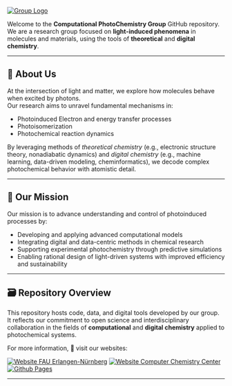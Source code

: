 [![Group Logo](https://compphotochem.github.io/img/compphotochem_logo.png)](https://compphotochem.github.io/)

Welcome to the **Computational PhotoChemistry Group** GitHub repository.  
We are a research group focused on **light-induced phenomena** in molecules and materials, using the tools of **theoretical** and **digital chemistry**.

---

## 🌟 About Us

At the intersection of light and matter, we explore how molecules behave when excited by photons.  
Our research aims to unravel fundamental mechanisms in:

- Photoinduced Electron and energy transfer processes
- Photoisomerization  
- Photochemical reaction dynamics

By leveraging methods of *theoretical chemistry* (e.g., electronic structure theory, nonadiabatic dynamics) and *digital chemistry* (e.g., machine learning, data-driven modeling, cheminformatics), 
we decode complex photochemical behavior with atomistic detail.

---

## 🎯 Our Mission

Our mission is to advance understanding and control of photoinduced processes by:

- Developing and applying advanced computational models  
- Integrating digital and data-centric methods in chemical research  
- Supporting experimental photochemistry through predictive simulations  
- Enabling rational design of light-driven systems with improved efficiency and sustainability  

---

## 🗃️ Repository Overview

This repository hosts code, data, and digital tools developed by our group.  
It reflects our commitment to open science and interdisciplinary collaboration in the fields of **computational** and **digital chemistry** applied to photochemical systems.

For more information, 🔗 visit our websites:

[![Website FAU Erlangen-Nürnberg](https://img.shields.io/badge/Website%20FAU%20Erlangen--Nbg-blue)](https://www.chemie.nat.fau.de/person/carolin-mueller/) 
[![Website Computer Chemistry Center](https://img.shields.io/badge/Website%20Computer--Chemistry--Center-blue)](www.chemistry.nat.fau.eu/ccc/groups/cpc-group/)
[![Github Pages](https://img.shields.io/badge/Github--Pages-black)](https://compphotochem.github.io/)

---
